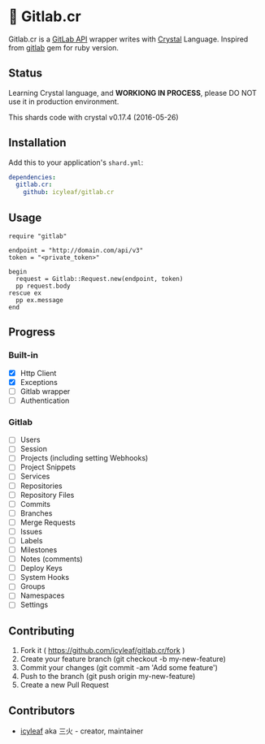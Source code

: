 # 💎 Gitlab.cr

Gitlab.cr is a [GitLab API][gitlab-api-link] wrapper writes with [Crystal][crystal-link] Language. Inspired from [gitlab][gitlab-gem-link] gem for ruby version.

## Status

Learning Crystal language, and **WORKIONG IN PROCESS**, please DO NOT use it in production environment.

This shards code with crystal v0.17.4 (2016-05-26)

## Installation

Add this to your application's `shard.yml`:

```yaml
dependencies:
  gitlab.cr:
    github: icyleaf/gitlab.cr
```

## Usage

```crystal
require "gitlab"

endpoint = "http://domain.com/api/v3"
token = "<private_token>"

begin
  request = Gitlab::Request.new(endpoint, token)
  pp request.body
rescue ex
  pp ex.message
end
```

## Progress

### Built-in

- [x] Http Client
- [x] Exceptions
- [ ] Gitlab wrapper
- [ ] Authentication

### Gitlab

- [ ] Users
- [ ] Session
- [ ] Projects (including setting Webhooks)
- [ ] Project Snippets
- [ ] Services
- [ ] Repositories
- [ ] Repository Files
- [ ] Commits
- [ ] Branches
- [ ] Merge Requests
- [ ] Issues
- [ ] Labels
- [ ] Milestones
- [ ] Notes (comments)
- [ ] Deploy Keys
- [ ] System Hooks
- [ ] Groups
- [ ] Namespaces
- [ ] Settings

## Contributing

1. Fork it ( https://github.com/icyleaf/gitlab.cr/fork )
2. Create your feature branch (git checkout -b my-new-feature)
3. Commit your changes (git commit -am 'Add some feature')
4. Push to the branch (git push origin my-new-feature)
5. Create a new Pull Request

## Contributors

- [icyleaf](https://github.com/icyleaf) aka 三火 - creator, maintainer

[crystal-link]: http://crystal-lang.org/
[gitlab-api-link]: http://docs.gitlab.com/ce/api/README.html
[gitlab-gem-link]: https://github.com/NARKOZ/gitlab
